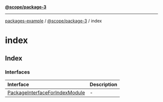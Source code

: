 [**@scope/package-3**](README.md)

***

[packages-example](../README.md) / [@scope/package-3](README.md) / index

# index

## Index

### Interfaces

| Interface | Description |
| :------ | :------ |
| [PackageInterfaceForIndexModule](interfaces/PackageInterfaceForIndexModule.md) | - |
